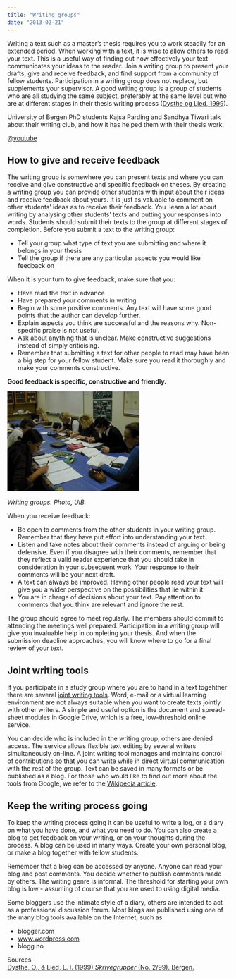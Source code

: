 ```yaml
---
title: "Writing groups"
date: "2013-02-21"
---
```


Writing a text such as a master’s thesis requires you to work steadily for an extended period. When working with a text, it is wise to allow others to read your text. This is a useful way of finding out how effectively your text communicates your ideas to the reader. Join a writing group to present your drafts, give and receive feedback, and find support from a community of fellow students. Participation in a writing group does not replace, but supplements your supervisor. A good writing group is a group of students who are all studying the same subject, preferably at the same level but who are at different stages in their thesis writing process ([Dysthe og Lied, 1999](/en/about-search-write/references/)).

University of Bergen PhD students Kajsa Parding and Sandhya Tiwari talk about their writing club, and how it has helped them with their thesis work.

@[youtube](pbH-PqsYxK8)

## How to give and receive feedback

The writing group is somewhere you can present texts and where you can receive and give constructive and specific feedback on theses. By creating a writing group you can provide other students with input about their ideas and receive feedback about yours. It is just as valuable to comment on other students’ ideas as to receive their feedback. You  learn a lot about writing by analysing other students’ texts and putting your responses into words. Students should submit their texts to the group at different stages of completion. Before you submit a text to the writing group:

- Tell your group what type of text you are submitting and where it belongs in your thesis
- Tell the group if there are any particular aspects you would like feedback on

When it is your turn to give feedback, make sure that you:

- Have read the text in advance
- Have prepared your comments in writing
- Begin with some positive comments. Any text will have some good points that the author can develop further.
- Explain aspects you think are successful and the reasons why. Non-specific praise is not useful.
- Ask about anything that is unclear. Make constructive suggestions instead of simply criticising.
- Remember that submitting a text for other people to read may have been a big step for your fellow student. Make sure you read it thoroughly and make your comments constructive.

**Good feedback is specific, constructive and friendly.**

[![Studygroups](./images/Studygroups-300x226.jpg "Writing groups")](/en/writing/the-writing-process/writing-groups/studygroups/) 

_Writing groups. Photo, UiB._

When you receive feedback:

- Be open to comments from the other students in your writing group. Remember that they have put effort into understanding your text.
- Listen and take notes about their comments instead of arguing or being defensive. Even if you disagree with their comments, remember that they reflect a valid reader experience that you should take in consideration in your subsequent work. Your response to their comments will be your next draft.
- A text can always be improved. Having other people read your text will give you a wider perspective on the possibilities that lie within it.
- You are in charge of decisions about your text. Pay attention to comments that you think are relevant and ignore the rest.

The group should agree to meet regularly. The members should commit to attending the meetings well prepared. Participation in a writing group will give you invaluable help in completing your thesis. And when the submission deadline approaches, you will know where to go for a final review of your text.

## Joint writing tools

If you participate in a study group where you are to hand in a text togehther there are several [joint writing tools](http://en.wikipedia.org/wiki/Collaborative_real-time_editor "(new window)"). Word, e-mail or a virtual learning environment are not always suitable when you want to create texts jointly with other writers. A simple and useful option is the document and spread-sheet modules in Google Drive, which is a free, low-threshold online service.

You can decide who is included in the writing group, others are denied access. The service allows flexible text editing by several writers simultaneously on-line. A joint writing tool manages and maintains control of contributions so that you can write while in direct virtual communication with the rest of the group. Text can be saved in many formats or be published as a blog. For those who would like to find out more about the tools from Google, we refer to the [Wikipedia article](http://en.wikipedia.org/wiki/Google_Drive).

## Keep the writing process going

To keep the writing process going it can be useful to write a log, or a diary on what you have done, and what you need to do. You can also create a blog to get feedback on your writing, or on your thoughts during the process. A blog can be used in many ways. Create your own personal blog, or make a blog together with fellow students.

Remember that a blog can be accessed by anyone. Anyone can read your blog and post comments. You decide whether to publish comments made by others. The writing genre is informal. The threshold for starting your own blog is low - assuming of course that you are used to using digital media.

Some bloggers use the intimate style of a diary, others are intended to act as a professional discussion forum. Most blogs are published using one of the many blog tools available on the Internet, such as

- blogger.com
- www.wordpress.com
- blogg.no

Sources  
[Dysthe, O., & Lied, L. I. (1999) _Skrivegrupper_ (No. 2/99). Bergen.](/en/about-search-write/references/#Dysthe-Lied "References")
